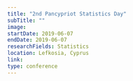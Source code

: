 ```yaml
---
title: "2nd Pancypriot Statistics Day"
subTitle: ""
image:
startDate: 2019-06-07
endDate: 2019-06-07
researchFields: Statistics
location: Lefkosia, Cyprus
link: 
type: conference
---
```

